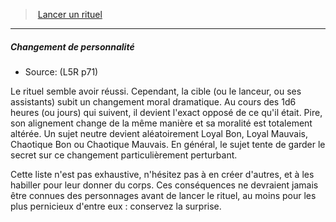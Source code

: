 ﻿---
!GenericItem
Name: Changement de personnalité
Source: (L5R p71)
Id: l5r_rituals_hd.md#changement-de-personnalité
ParentLink: l5r_rituals_hd.md#lancer-un-rituel
ParentName: Lancer un rituel
NameLevel: 5
Attributes: {}
---
> [Lancer un rituel](hd_l5r_rituals.md)

---

##### Changement de personnalité

- Source: (L5R p71)

Le rituel semble avoir réussi. Cependant, la cible (ou le lanceur, ou ses assistants) subit un changement moral dramatique. Au cours des 1d6 heures (ou jours) qui suivent, il devient l'exact opposé de ce qu'il était. Pire, son alignement change de la même manière et sa moralité est totalement altérée. Un sujet neutre devient aléatoirement Loyal Bon, Loyal Mauvais, Chaotique Bon ou Chaotique Mauvais. En général, le sujet tente de garder le secret sur ce changement particulièrement perturbant.

Cette liste n'est pas exhaustive, n'hésitez pas à en créer d'autres, et à les habiller pour leur donner du corps. Ces conséquences ne devraient jamais être connues des personnages avant de lancer le rituel, au moins pour les plus pernicieux d'entre eux : conservez la surprise.

